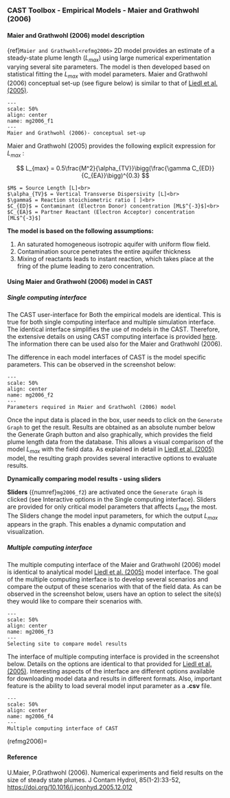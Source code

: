 ### CAST Toolbox - Empirical Models - Maier and Grathwohl (2006) ###

#### Maier and Grathwohl (2006) model description #### 

{ref}`Maier and Grathwohl<refmg2006>` 2D model provides an estimate of a steady-state plume length ($L_{max}$) using large numerical experimentation varying several site parameters. The model is then developed based on statistical fitting the $L_{max}$ with model parameters. Maier and Grathwohl (2006) conceptual set-up (see figure below) is similar to that of [Liedl et al. (2005)](../an_model/liedl2005.md).

```{figure} images/mg2006_f1.png/
---
scale: 50%
align: center
name: mg2006_f1
---
Maier and Grathwohl (2006)- conceptual set-up
```

Maier and Grathwohl (2005) provides the following explicit expression for $L_{max}$ :

$$
L_{max} = 0.5\frac{M^2}{\alpha_{TV}}\bigg(\frac{\gamma C_{ED}}{C_{EA}}\bigg)^{0.3}
$$

```{sidebar} Symbols
$M$ = Source Length [L]<br>
$\alpha_{TV}$ = Vertical Transverse Dispersivity [L]<br>
$\gamma$ = Reaction stoichiometric ratio [ ]<br>
$C_{ED}$ = Contaminant (Electron Donor) concentration [ML$^{-3}$]<br>
$C_{EA}$ = Partner Reactant (Electron Acceptor) concentration [ML$^{-3}$]
```

**The model is based on the following assumptions:**

1. An saturated homogeneous isotropic aquifer with uniform flow field. 
2. Contamination source penetrates the entire aquifer thickness
3. Mixing of reactants leads to instant reaction, which takes place at the fring of the plume leading to zero concentration.



#### Using Maier and Grathwohl (2006) model in CAST ####

##### Single computing interface #####

The CAST user-interface for Both the empirical models are identical. This is true for both single computing interface and multiple simulation interface. The identical interface simplifies the use of models in the CAST. Therefore, the extensive details on using CAST computing interface is provided [here](../an_model/liedl2005.md). The information there can be used also for the Maier and Grathwohl (2006).

The difference in each model interfaces of CAST is the model specific parameters. This can be observed in the screenshot below: 

```{figure} images/mg2006_f2.png/
---
scale: 50%
align: center
name: mg2006_f2
---
Parameters required in Maier and Grathwohl (2006) model
```


Once the input data is placed in the box, user needs to click on the ``Generate Graph`` to get the result. Results are obtained as an absolute number below the Generate Graph button and also graphically, which provides the field plume length data from the database. This allows a visual comparison of the model $L_{max}$ with the field data. As explained in detail in [Liedl et al. (2005)](../an_model/liedl2005.md)  model, the resulting graph provides several interactive options to evaluate results. 

 **Dynamically comparing model results - using sliders**

**Sliders** ({numref}`mg2006_f2`) are activated once the ``Generate Graph`` is clicked (see Interactive options in the Single computing interface). Sliders are provided for only critical model parameters that affects $L_{max}$ the most. The Sliders change the model input parameters, for which the output $L_{max}$ appears in the graph. This enables a dynamic computation and visualization. 

##### Multiple computing interface #####

The multiple computing interface of the Maier and Grathwohl (2006) model is identical to analytical model [Liedl et al. (2005)](../an_model/liedl2005.md) model interface. The goal of the multiple computing interface is to develop several scenarios and compare the output of these scenarios with that of the field data. As can be observed in the screenshot below, users have an option to select the site(s) they would like to compare their scenarios with.

```{figure} images/mg2006_f3.png/
---
scale: 50%
align: center
name: mg2006_f3
---
Selecting site to compare model results
```

The interface of multiple computing interface is provided in the screenshot below. Details on the options are identical to that provided for [Liedl et al. (2005)](../an_model/liedl2005.md). Interesting aspects of the interface are different options available for downloading model data and results in different formats. Also, important feature is the ability to load several model input parameter as a **.csv** file.

```{figure} images/mg2006_f4.png/
---
scale: 50%
align: center
name: mg2006_f4
---
Multiple computing interface of CAST
```

(refmg2006)=
#### Reference

 U.Maier, P.Grathwohl (2006). Numerical experiments and field results on the size of steady state plumes. J Contam Hydrol, 85(1-2):33-52, https://doi.org/10.1016/j.jconhyd.2005.12.012